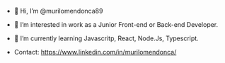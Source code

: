 - 👋 Hi, I’m @murilomendonca89
- 👀 I’m interested in work as a Junior Front-end or Back-end Developer.
- 🌱 I’m currently learning Javascritp, React, Node.Js, Typescript.

- Contact: https://www.linkedin.com/in/murilomendonca/


<!---
murilomendonca89/murilomendonca89 is a ✨ special ✨ repository because its `README.md` (this file) appears on your GitHub profile.
You can click the Preview link to take a look at your changes.
--->
